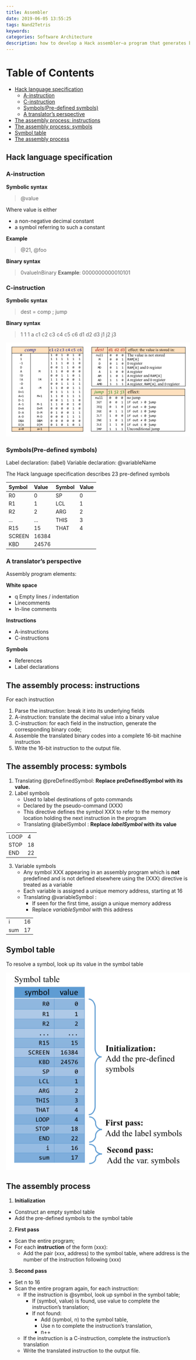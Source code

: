 ```yaml
---
title: Assembler
date: 2019-06-05 13:55:25
tags: Nand2Tetris
keywords:
categories: Software Architecture
description: how to develop a Hack assembler—a program that generates binary code that can run as is on the hardware platform built in last chapter.
---
```


Table of Contents
=================

  * [Hack language specification](#hack-language-specification)
     * [A-instruction](#a-instruction)
     * [C-instruction](#c-instruction)
     * [Symbols(Pre-defined symbols)](#symbolspre-defined-symbols)
     * [A translator’s perspective](#a-translators-perspective)
  * [The assembly process: instructions](#the-assembly-process-instructions)
  * [The assembly process: symbols](#the-assembly-process-symbols)
  * [Symbol table](#symbol-table)
  * [The assembly process](#the-assembly-process)

## Hack language specification

### A-instruction

**Symbolic syntax** 
> @value

Where value is either
- a non-negative decimal constant
- a symbol referring to such a constant

**Example** 
> @21, @foo

**Binary syntax** 
> 0valueInBinary
**Example**: 
> 0000000000010101


### C-instruction

**Symbolic syntax** 
> dest = comp ; jump

**Binary syntax** 
> 1 1 1 a c1 c2 c3 c4 c5 c6 d1 d2 d3 j1 j2 j3

![](resources/1.png)


### Symbols(Pre-defined symbols)

Label declaration: (label)
Variable declaration: @variableName

The Hack language specification describes 23 pre-defined symbols

| Symbol  |  Value | Symbol  |  Value | 
|:--|:--|:--|:--|
| R0| 0 | SP| 0 |
| R1| 1 | LCL |  1 |
| R2| 2 | ARG | 2  |
|  ... | ...  | THIS| 3  |
| R15 | 15 |  THAT | 4 |
| SCREEN | 16384 | | |
| KBD |  24576 | | | |


### A translator’s perspective

Assembly program elements:

**White space**
- q Empty lines / indentation 
- Linecomments
- In-line comments

**Instructions**
- A-instructions
- C-instructions

**Symbols**
- References
- Label declarations



## The assembly process: instructions
For each instruction

1. Parse the instruction: break it into its underlying fields
2. A-instruction: translate the decimal value into a binary value
4. C-instruction: for each field in the instruction, generate the corresponding binary code;
5. Assemble the translated binary codes into a complete 16-bit machine instruction
6. Write the 16-bit instruction to the output file.



## The assembly process: symbols
1. Translating @preDefinedSymbol: **Replace preDefinedSymbol with its value.**
2. Label symbols
    - Used to label destinations of goto commands
    - Declared by the pseudo-command (XXX)
    - This directive defines the symbol XXX to refer to the memory location holding the next instruction in the program
    - Translating @labelSymbol : **Replace _labelSymbol_ with its value**

|||
|:--|:--|
|LOOP | 4|
|STOP | 18|
|END | 22|


3. Variable symbols
    - Any symbol XXX appearing in an assembly program which is **not** predefined and is not defined elsewhere using the (XXX) directive is treated as a variable
    - Each variable is assigned a unique memory address, starting at 16
    - Translating @variableSymbol :
        - If seen for the first time, assign a unique memory address
        - Replace _variableSymbol_ with this address


|||
|:--|:--|
|i | 16|
|sum | 17|


## Symbol table
To resolve a symbol, look up its value in the symbol table

![](resources/2.png)



## The assembly process
1. **Initialization**
- Construct an empty symbol table
- Add the pre-defined symbols to the symbol table

2. **First pass**
- Scan the entire program;
- For each **instruction** of the form (xxx):
    - Add the pair (xxx, address) to the symbol table, where address is the number of the instruction following (xxx)

3. **Second pass**
- Set n to 16
- Scan the entire program again, for each instruction:
    - If the instruction is @symbol, look up symbol in the symbol table;
        - If (symbol, value) is found, use value to complete the instruction’s translation;
        - If not found:
            - Add (symbol, n) to the symbol table,
            - Use n to complete the instruction’s translation,
            - n++
    - If the instruction is a C-instruction, complete the instruction’s translation
    - Write the translated instruction to the output file.

